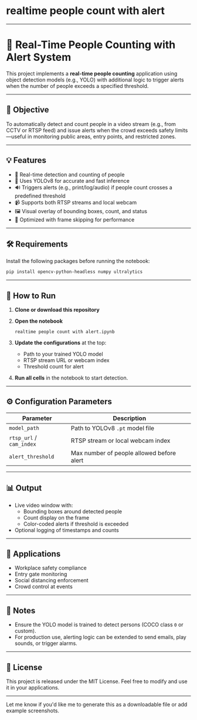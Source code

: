# realtime people count with alert
---

# 👥 Real-Time People Counting with Alert System

This project implements a **real-time people counting** application using object detection models (e.g., YOLO) with additional logic to trigger alerts when the number of people exceeds a specified threshold.

---

## 📌 Objective

To automatically detect and count people in a video stream (e.g., from CCTV or RTSP feed) and issue alerts when the crowd exceeds safety limits—useful in monitoring public areas, entry points, and restricted zones.

---

## 💡 Features

- 🧠 Real-time detection and counting of people
- 🎯 Uses YOLOv8 for accurate and fast inference
- 🔊 Triggers alerts (e.g., print/log/audio) if people count crosses a predefined threshold
- 📹 Supports both RTSP streams and local webcam
- 🖼️ Visual overlay of bounding boxes, count, and status
- 🔄 Optimized with frame skipping for performance

---

## 🛠️ Requirements

Install the following packages before running the notebook:

```bash
pip install opencv-python-headless numpy ultralytics
```

---

## 🚀 How to Run

1. **Clone or download this repository**

2. **Open the notebook**

   ```
   realtime people count with alert.ipynb
   ```

3. **Update the configurations** at the top:
   - Path to your trained YOLO model
   - RTSP stream URL or webcam index
   - Threshold count for alert

4. **Run all cells** in the notebook to start detection.

---

## ⚙️ Configuration Parameters

| Parameter         | Description                                  |
|-------------------|----------------------------------------------|
| `model_path`      | Path to YOLOv8 `.pt` model file              |
| `rtsp_url` / `cam_index` | RTSP stream or local webcam index      |
| `alert_threshold` | Max number of people allowed before alert    |

---

## 📊 Output

- Live video window with:
  - Bounding boxes around detected people
  - Count display on the frame
  - Color-coded alerts if threshold is exceeded
- Optional logging of timestamps and counts

---

## 🔐 Applications

- Workplace safety compliance
- Entry gate monitoring
- Social distancing enforcement
- Crowd control at events

---

## 📌 Notes

- Ensure the YOLO model is trained to detect persons (COCO class `0` or custom).
- For production use, alerting logic can be extended to send emails, play sounds, or trigger alarms.

---

## 📃 License

This project is released under the MIT License. Feel free to modify and use it in your applications.

---

Let me know if you'd like me to generate this as a downloadable file or add example screenshots.
